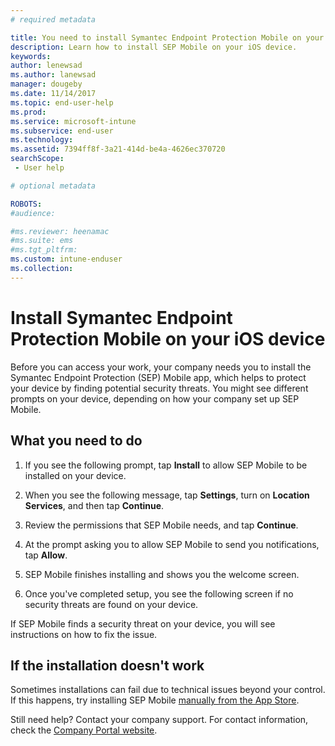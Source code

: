 ```yaml
---
# required metadata

title: You need to install Symantec Endpoint Protection Mobile on your iOS device | Microsoft Docs
description: Learn how to install SEP Mobile on your iOS device.
keywords:
author: lenewsad
ms.author: lanewsad
manager: dougeby
ms.date: 11/14/2017
ms.topic: end-user-help
ms.prod:
ms.service: microsoft-intune
ms.subservice: end-user
ms.technology:
ms.assetid: 7394ff8f-3a21-414d-be4a-4626ec370720
searchScope:
 - User help

# optional metadata

ROBOTS:  
#audience:

#ms.reviewer: heenamac
#ms.suite: ems
#ms.tgt_pltfrm:
ms.custom: intune-enduser
ms.collection: 
---
```


# Install Symantec Endpoint Protection Mobile on your iOS device

Before you can access your work, your company needs you to install the Symantec Endpoint Protection (SEP) Mobile app, which helps to protect your device by finding potential security threats. You might see different prompts on your device, depending on how your company set up SEP Mobile.

## What you need to do

1. If you see the following prompt, tap **Install** to allow SEP Mobile to be installed on your device.

2. When you see the following message, tap **Settings**, turn on **Location Services**, and then tap **Continue**.

3. Review the permissions that SEP Mobile needs, and tap **Continue**.

4. At the prompt asking you to allow SEP Mobile to send you notifications, tap **Allow**.

5. SEP Mobile finishes installing and shows you the welcome screen.

6. Once you've completed setup, you see the following screen if no security threats are found on your device.

If SEP Mobile finds a security threat on your device, you will see instructions on how to fix the issue.

## If the installation doesn't work

Sometimes installations can fail due to technical issues beyond your control. If this happens, try installing SEP Mobile [manually from the App Store](https://itunes.apple.com/app/sep-mobile/id695620821).

Still need help? Contact your company support. For contact information, check the [Company Portal website](https://go.microsoft.com/fwlink/?linkid=2010980).

